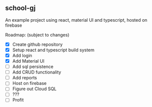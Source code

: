 school-gj
---

An example project using react, material UI and typescript, hosted on firebase

Roadmap: (subject to changes)
- [x] Create github repository
- [x] Setup react and typescript build system
- [x] Add login
- [x] Add Material UI
- [ ] Add sql persistence
- [ ] Add CRUD functionality
- [ ] Add reports
- [ ] Host on firebase
- [ ] Figure out Cloud SQL
- [ ] ???
- [ ] Profit
